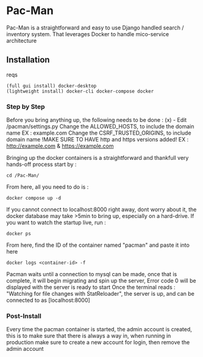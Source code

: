 # Pac-Man

Pac-Man is a straightforward and easy to use Django handled search / inventory system. That leverages Docker to handle mico-service architecture

## Installation

reqs

    (full gui install) docker-desktop
    (lightweight install) docker-cli docker-compose docker

### Step by Step

Before you bring anything up, the following needs to be done :
(x) - Edit /pacman/settings.py
    Change the ALLOWED_HOSTS, to include the domain name EX : example.com
    Change the CSRF_TRUSTED_ORIGINS, to include domain name !MAKE SURE TO HAVE http and https versions added! EX : <http://example.com> & <https://example.com>

Bringing up the docker containers is a straightforward and thankfull very hands-off process
start by :

    cd /Pac-Man/

From here, all you need to do is :

    docker compose up -d

If you cannot connect to localhost:8000 right away, dont worry about it, the docker database may take >5min to bring up, especially on a hard-drive. If you want to watch the startup live, run :

    docker ps

From here, find the ID of the container named "pacman" and paste it into here

    docker logs <container-id> -f

Pacman waits until a connection to mysql can be made, once that is complete, it will begin migrating and spin up the server, Error code 0 will be displayed with the server is ready to start
Once the terminal reads : "Watching for file changes with StatReloader", the server is up, and can be connected to as [localhost:8000]

### Post-Install

Every time the pacman container is started, the admin account is created, this is to make sure that there is always a way in, when running in production make sure to create a new account for login, then remove the admin account
